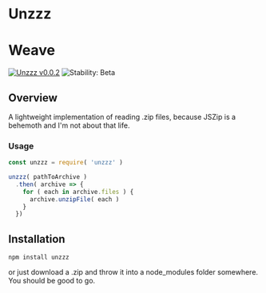 # Unzzz

# Weave
[![Unzzz v0.0.2](https://img.shields.io/badge/unzzz-v0.0.2-44dfd1.svg)](https://www.npmjs.com/package/unzzz)
![Stability: Beta](https://img.shields.io/badge/stability-beta-69b0ba.svg)

## Overview
A lightweight implementation of reading .zip files, because JSZip is a behemoth
and I'm not about that life.

### Usage
```JavaScript
const unzzz = require( 'unzzz' )

unzzz( pathToArchive )
  .then( archive => {
    for ( each in archive.files ) {
      archive.unzipFile( each )
    }
  })
```

## Installation
```Shell
npm install unzzz
```
or just download a .zip and throw it into a node_modules folder somewhere. You should be good to go.
